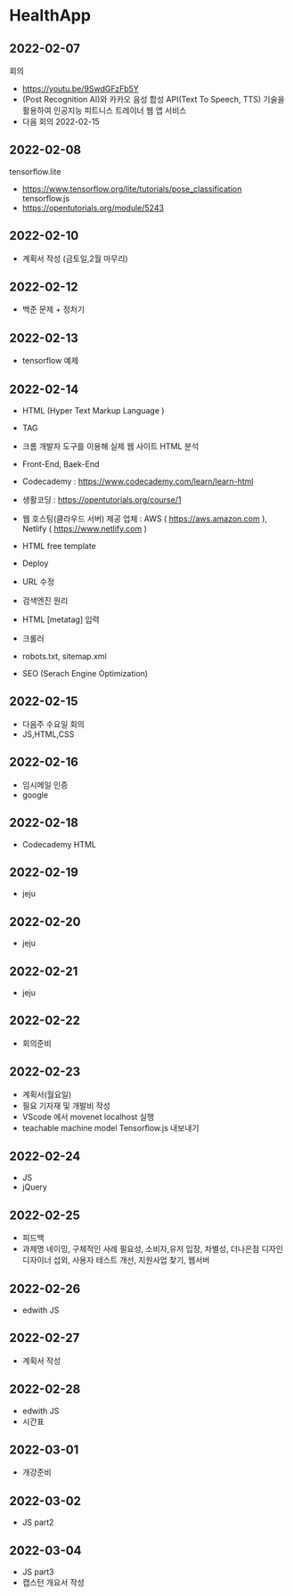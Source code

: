 # HealthApp

## 2022-02-07 

회의
- https://youtu.be/9SwdGFzFb5Y
- (Post Recognition AI)와 카카오 음성 합성 API(Text To Speech, TTS) 기술을 활용하여 인공지능 피트니스 트레이너 웹 앱 서비스
- 다음 회의 2022-02-15

## 2022-02-08
tensorflow.lite 
- https://www.tensorflow.org/lite/tutorials/pose_classification
tensorflow.js
- https://opentutorials.org/module/5243


## 2022-02-10
- 계획서 작성 (금토일,2월 마무리)

## 2022-02-12
- 백준 문제 + 정처기

## 2022-02-13
- tensorflow 예제

## 2022-02-14

- HTML (Hyper Text Markup Language )
- TAG
- 크롬 개발자 도구를 이용해 실제 웹 사이트 HTML 분석
- Front-End, Baek-End 
- Codecademy : https://www.codecademy.com/learn/learn-html
- 생활코딩 : https://opentutorials.org/course/1


- 웹 호스팅(클라우드 서버) 제공 업체 : AWS ( https://aws.amazon.com ), Netlify ( https://www.netlify.com )
- HTML free template
- Deploy
- URL 수정


- 검색엔진 원리
- HTML [metatag] 입력
- 크롤러
- robots.txt, sitemap.xml
- SEO (Serach Engine Optimization)

## 2022-02-15
- 다음주 수요일 회의
- JS,HTML,CSS

## 2022-02-16
- 임시메일 인증
- google

## 2022-02-18
- Codecademy HTML

## 2022-02-19
- jeju

## 2022-02-20
- jeju

## 2022-02-21
- jeju

## 2022-02-22
- 회의준비

## 2022-02-23
- 계획서(월요일)
- 필요 기자재 및 개발비 작성
- VScode 에서 movenet localhost 실행
- teachable machine model Tensorflow.js 내보내기

## 2022-02-24
- JS
- jQuery

## 2022-02-25
- 피드백
- 과제명 네이밍, 구체적인 사례 필요성, 소비자,유저 입장, 차별성, 더나은점 디자인 디자이너 섭외, 사용자 테스트 개선, 지원사업 찾기, 웹서버

## 2022-02-26
- edwith JS

## 2022-02-27
- 계획서 작성 

## 2022-02-28
- edwith JS
- 시간표

## 2022-03-01
- 개강준비

## 2022-03-02
- JS part2

## 2022-03-04
- JS part3
- 캡스턴 개요서 작성
